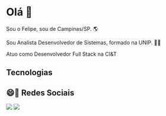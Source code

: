 
<h1> Olá 👋 </h1>

<p>  Sou o Felipe, sou de Campinas/SP. 🌎 </p>
<p>  Sou Analista Desenvolvedor de Sistemas, formado na UNIP. 👨‍🎓  </p>
<p>  Atuo como Desenvolvedor Full Stack na CI&T </p>

<h2> Tecnologias </h2>
 <link rel="stylesheet" href="https://cdn.jsdelivr.net/gh/devicons/devicon@v2.15.1/devicon.min.css"> 
 
 <i class="devicon-html5-plain colored"></i> 
 <i class="devicon-css3-plain colored"></i>
 <i class="devicon-javascript-plain colored"></i>
 <i class="devicon-typescript-plain colored"></i>
 <i class="devicon-react-original colored"></i>
 <i class="devicon-jest-plain colored"></i>
 
 <i class="devicon-java-plain-wordmark colored"></i>
 <i class="devicon-spring-plain-wordmark colored"></i>
 
 <i class="devicon-mysql-plain-wordmark colored"></i>
 <i class="devicon-redis-plain-wordmark colored"></i>
 
 <i class="devicon-git-plain colored"></i>
 <i class="devicon-github-original colored"></i>
 <i class="devicon-gitlab-plain colored"></i>
 <i class="devicon-bitbucket-original colored"></i>
 <i class="devicon-jira-plain-wordmark colored"></i>
 <i class="devicon-gradle-plain colored"></i>
 <i class="devicon-npm-original-wordmark"></i>
 
 <i class="devicon-linux-plain colored"></i>
 </link>

<h2> 😄💬 Redes Sociais </h2>

[<img src="https://img.shields.io/badge/linkedin-%230077B5.svg?&style=for-the-badge&logo=linkedin&logoColor=white" />](https://www.linkedin.com/in/felipesilvapin/) [<img src = "https://img.shields.io/badge/instagram-%23E4405F.svg?&style=for-the-badge&logo=instagram&logoColor=white">](https://www.instagram.com/felipesilvap_/) 


